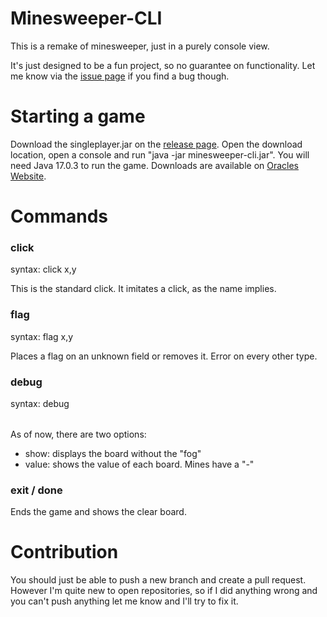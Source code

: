 # Minesweeper-CLI

This is a remake of minesweeper, just in a purely console view.

It's just designed to be a fun project, so no guarantee on functionality.
Let me know via the [issue page](https://github.com/UnknownUser95/MineSweeper-CLI/issues) if you find a bug though.

# Starting a game

Download the singleplayer.jar on the [release page](https://github.com/UnknownUser95/Minesweeper-CLI/releases). Open the download location, open a console and run "java -jar minesweeper-cli.jar". You will need Java 17.0.3 to run the game. Downloads are available on [Oracles Website](https://www.oracle.com/java/technologies/downloads/).

# Commands

### click

syntax: click x,y

This is the standard click. It imitates a click, as the name implies.

### flag

syntax: flag x,y

Places a flag on an unknown field or removes it. Error on every other type.

### debug

syntax: debug <option>

As of now, there are two options:
  - show: displays the board without the "fog"
  - value: shows the value of each board. Mines have a "-"

### exit / done

Ends the game and shows the clear board.

# Contribution
  
You should just be able to push a new branch and create a pull request. However I'm quite new to open repositories, so if I did anything wrong and you can't push anything let me know and I'll try to fix it.
